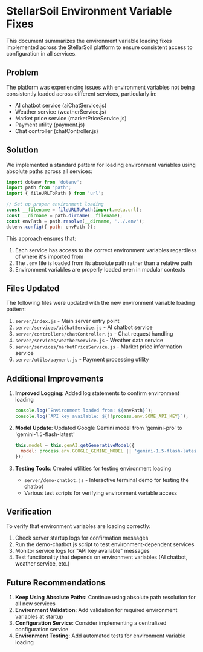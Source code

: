 # StellarSoil Environment Variable Fixes

This document summarizes the environment variable loading fixes implemented across the StellarSoil platform to ensure consistent access to configuration in all services.

## Problem

The platform was experiencing issues with environment variables not being consistently loaded across different services, particularly in:

- AI chatbot service (aiChatService.js)
- Weather service (weatherService.js)
- Market price service (marketPriceService.js)
- Payment utility (payment.js)
- Chat controller (chatController.js)

## Solution

We implemented a standard pattern for loading environment variables using absolute paths across all services:

```javascript
import dotenv from 'dotenv';
import path from 'path';
import { fileURLToPath } from 'url';

// Set up proper environment loading
const __filename = fileURLToPath(import.meta.url);
const __dirname = path.dirname(__filename);
const envPath = path.resolve(__dirname, '../.env');
dotenv.config({ path: envPath });
```

This approach ensures that:

1. Each service has access to the correct environment variables regardless of where it's imported from
2. The `.env` file is loaded from its absolute path rather than a relative path
3. Environment variables are properly loaded even in modular contexts

## Files Updated

The following files were updated with the new environment variable loading pattern:

1. `server/index.js` - Main server entry point
2. `server/services/aiChatService.js` - AI chatbot service
3. `server/controllers/chatController.js` - Chat request handling
4. `server/services/weatherService.js` - Weather data service
5. `server/services/marketPriceService.js` - Market price information service
6. `server/utils/payment.js` - Payment processing utility

## Additional Improvements

1. **Improved Logging**: Added log statements to confirm environment loading
   ```javascript
   console.log(`Environment loaded from: ${envPath}`);
   console.log(`API key available: ${!!process.env.SOME_API_KEY}`);
   ```

2. **Model Update**: Updated Google Gemini model from 'gemini-pro' to 'gemini-1.5-flash-latest'
   ```javascript
   this.model = this.genAI.getGenerativeModel({ 
     model: process.env.GOOGLE_GEMINI_MODEL || 'gemini-1.5-flash-latest' 
   });
   ```

3. **Testing Tools**: Created utilities for testing environment loading
   - `server/demo-chatbot.js` - Interactive terminal demo for testing the chatbot
   - Various test scripts for verifying environment variable access

## Verification

To verify that environment variables are loading correctly:

1. Check server startup logs for confirmation messages
2. Run the demo-chatbot.js script to test environment-dependent services
3. Monitor service logs for "API key available" messages
4. Test functionality that depends on environment variables (AI chatbot, weather service, etc.)

## Future Recommendations

1. **Keep Using Absolute Paths**: Continue using absolute path resolution for all new services
2. **Environment Validation**: Add validation for required environment variables at startup
3. **Configuration Service**: Consider implementing a centralized configuration service
4. **Environment Testing**: Add automated tests for environment variable loading